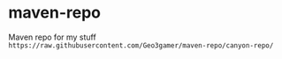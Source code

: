 # maven-repo
Maven repo for my stuff
`https://raw.githubusercontent.com/Geo3gamer/maven-repo/canyon-repo/`
